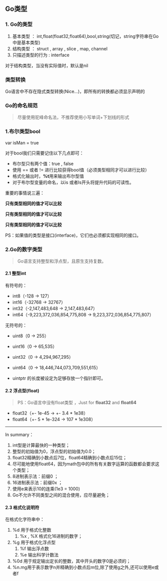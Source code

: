## Go类型

### 1. Go的类型
1. 基本类型 ： int,float(float32,float64),bool,string(切记，string字符串在Go中是基本类型)
2. 结构类型 ： struct , array , slice , map, channel
3. 只描述类型的行为 : interface

对于结构类型，当没有实际值时，默认是nil

### 类型转换
Go语言中不存在隐式类型转换(Nice...)，即所有的转换都必须显示声明的

### Go的命名规范
> 尽量使用驼峰命名法，不推荐使用小写单词+下划线的形式


### 1.布尔类型bool

var isMan = true

对于bool我们只需要记住以下几点即可：
* 布尔型只有两个值：true , false
* 使用 == 或者 != 进行比较获得bool值（必须类型相同才可以进行比较）
* 格式化输出时，**%t**用来输出布尔型值
* 对于布尔型变量的命名，以is 或者Is开头将提升代码的可读性。

重要的事情说三遍：

**只有类型相同的值才可以比较**

**只有类型相同的值才可以比较**

**只有类型相同的值才可以比较**

PS：如果值的类型是接口(interface)，它们也必须都实现相同的接口。


### 2.Go的数字类型
> Go语言支持整型和浮点型，且原生支持复数。

#### 2.1 整型int

有符号的：
* int8（-128 -> 127）
* int16（-32768 -> 32767）
* int32（-2,147,483,648 -> 2,147,483,647）
* int64（-9,223,372,036,854,775,808 -> 9,223,372,036,854,775,807）

无符号的：
* uint8（0 -> 255）
* uint16（0 -> 65,535）
* uint32（0 -> 4,294,967,295）
* uint64（0 -> 18,446,744,073,709,551,615）

* uintptr 的长度被设定为足够存放一个指针即可。


#### 2.2 浮点型(float)
> PS：Go语言中没有float类型 ，Just for  **float32** and **float64**

* float32（+- 1e-45 -> +- 3.4 * 1e38）
* float64（+- 5 * 1e-324 -> 107 * 1e308）

----------

In summary：

1. int型是计算最快的一种类型；
2. 整型的初始值为0，浮点型的初始值为0.0；
3. float32精确到小数点后7位，float64精确到小数点后15位；
4. 尽可能地使用float64，因为math包中的所有有关数字运算的函数都会要求这个类型；
5. 8进制表示法：前缀0   ；
6. 16进制表示法：前缀0x ；
7. 使用e来表示10的连乘(1e3 = 1000)
8. Go不允许不同类型之间的混合使用，应尽量避免；

#### 2.3 格式化说明符
在格式化字符串中：
1. %d 用于格式化整数
    1. %x , %X  格式化16进制的数字；
2. %g 用于格式化浮点型
    1. %f 输出浮点数
    2. %e 输出科学计数法
3. %0d 用于规定输出定长的整数，其中开头的数字0是必须的；
4. %n.mg用于表示数字n并精确到小数点后m位,除了使用g之外,还可以使用e或者f